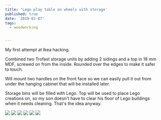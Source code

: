 ```yaml
---
title: 'Lego play table on wheels with storage'
published: true
date: '2019-01-07'
tags:
  - woodworking


---
```


My first attempt at Ikea hacking.

Combined two Trofast storage units by adding 2 sidings and a top in 18 mm MDF, screwed on from the inside. Rounded over the edges to make it safer to touch.​

Will mount two handles on the front face so we can easily pull it out from under the hanging cabinet that will be installed later.

Storage bins will be filled with Lego. Top will be used to place Lego creations on, so my son doesn't have to clear his floor of Lego buildings when it needs cleaning. That's the idea anyway.

![](/images/Lego%20Play%20Table1.jpg)
![](/images/Lego%20Play%20Table2.jpg)
![](/images/Lego%20Play%20Table3.jpg)
![](/images/Lego%20Play%20Table4.jpg)
![](/images/Lego%20Play%20Table5.jpg)
![](/images/Lego%20Play%20Table6.jpg)